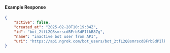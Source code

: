 <!-- Code generated for API Clients. DO NOT EDIT. -->

#### Example Response

```json
{
	"active": false,
	"created_at": "2025-02-28T10:19:34Z",
	"id": "bot_2tfL2Q8smrscdBFrbSdPIlkB8Zg",
	"name": "inactive bot user from API",
	"uri": "https://api.ngrok.com/bot_users/bot_2tfL2Q8smrscdBFrbSdPIlkB8Zg"
}
```
